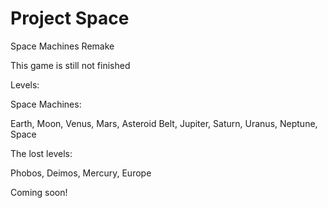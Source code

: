 # Project Space
Space Machines Remake

This game is still not finished

Levels:

Space Machines:

Earth,
Moon,
Venus,
Mars,
Asteroid Belt,
Jupiter,
Saturn,
Uranus,
Neptune,
Space

The lost levels:

Phobos,
Deimos,
Mercury,
Europe

Coming soon!
